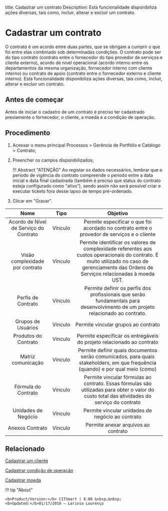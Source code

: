 title: Cadastrar um contrato
Description: Esta funcionalidade disponibiliza ações diversas, tais como, incluir, alterar e excluir um contrato. 
# Cadastrar um contrato

O contrato é um acordo entre duas partes, que se obrigam a cumprir o que foi entre elas combinado sob determinadas condições. O contrato pode ser do tipo contrato (contrato entre o fornecedor do tipo provedor de serviços e cliente externo), acordo de nível operacional (acordo interno entre os departamentos da mesma organização, fornecedor interno com cliente interno) ou contrato de apoio (contrato entre o fornecedor externo e cliente interno).
Esta funcionalidade disponibiliza ações diversas, tais como, incluir, alterar e excluir um contrato.

Antes de começar
----------------

Antes de iniciar o cadastro de um contrato é preciso ter cadastrado previamente
o fornecedor, o cliente, a moeda e a condição de operação.

Procedimento
------------

1.  Acessar o menu principal Processos \> Gerência de Portfólio e Catálogo
    \> Contrato;

2.  Preencher os campos disponibilizados;

    !!! Abstract "ATENÇÃO"
        Ao registar os dados necessários, lembrar que o período de vigência do
        contrato compreende o período entre a data inicial e data final cadastrada
        (também é preciso que status do contrato esteja configurado como “ativo”),
        sendo assim não será possível criar e executar tickets fora desse lapso de
        tempo pré-ordenado.


3.  Clicar em "Gravar".

|                **Nome**                | **Tipo** |                                                                                        **Objetivo**                                                                                        |
|:--------------------------------------:|:--------:|:------------------------------------------------------------------------------------------------------------------------------------------------------------------------------------------:|
| Acordo de Nível de Serviço do Contrato |  Vínculo |                                                 Permite especificar o que foi acordado no contrato entre o provedor de serviços e o cliente                                                |
|     Visão complexidade por contrato    |  Vínculo | Permite identificar os valores de complexidade referentes aos custos operacionais do contrato. É muito utilizado no caso de gerenciamento das Ordens de Serviços relacionadas à moeda UST. |
|           Perfis de Contrato           |  Vínculo |                               Permite definir os perfis dos profissionais que serão fundamentais para desenvolvimento de um projeto relacionado ao contrato.                               |
|           Grupos de Usuários           |  Vínculo |                                                                             Permite vincular grupos ao contrato                                                                            |
|          Produtos do Contrato          |  Vínculo |                                                            Permite especificar os entregáveis do projeto relacionado ao contrato                                                           |
|           Matriz comunicação           |  Vínculo |                               Permite definir quais documentos serão comunicados, para quais stakeholders, em que frequência (quando) e por qual meio (como)                               |
|           Fórmula do Contrato          |  Vínculo |                        Permite vincular fórmulas ao contrato. Essas fórmulas são utilizadas para obter o valor do custo total das atividades do serviço do contrato                        |
|           Unidades de Negócio          |  Vínculo |                                                                      Permite vincular unidades de negócio ao contrato                                                                      |
|             Anexos Contrato            |  Vínculo |                                                                             Permite anexar arquivos ao contrato                                                                            

Relacionado
-----------

[Cadastrar um cliente](/pt-br/citsmart-platform-8/processes/portfolio-and-catalog/configuration/register-client.html)

[Cadastrar condição de operação](/pt-br/citsmart-platform-8/processes/portfolio-and-catalog/configuration/register-operating-condition.html)

[Cadastrar moeda](/pt-br/citsmart-platform-8/additional-features/contract-management/configuration/register-currency.html)

!!! tip "About"

    <b>Product/Version:</b> CITSmart | 8.00 &nbsp;&nbsp;
    <b>Updated:</b>01/17/2019 – Larissa Lourenço

